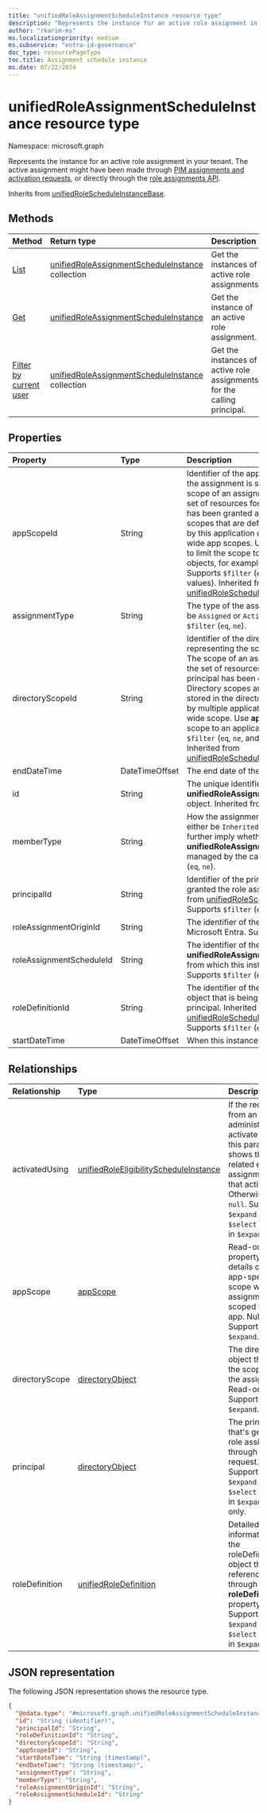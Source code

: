 ```yaml
---
title: "unifiedRoleAssignmentScheduleInstance resource type"
description: "Represents the instance for an active role assignment in your tenant."
author: "rkarim-ms"
ms.localizationpriority: medium
ms.subservice: "entra-id-governance"
doc_type: resourcePageType
toc.title: Assignment schedule instance
ms.date: 07/22/2024
---
```


# unifiedRoleAssignmentScheduleInstance resource type

Namespace: microsoft.graph

Represents the instance for an active role assignment in your tenant. The active assignment might have been made through [PIM assignments and activation requests](../api/rbacapplication-post-roleassignmentschedulerequests.md), or directly through the [role assignments API](../resources/unifiedroleassignment.md).

Inherits from [unifiedRoleScheduleInstanceBase](../resources/unifiedrolescheduleinstancebase.md).

## Methods
|Method|Return type|Description|
|:---|:---|:---|
|[List](../api/rbacapplication-list-roleassignmentscheduleinstances.md)|[unifiedRoleAssignmentScheduleInstance](../resources/unifiedroleassignmentscheduleinstance.md) collection|Get the instances of active role assignments.|
|[Get](../api/unifiedroleassignmentscheduleinstance-get.md)|[unifiedRoleAssignmentScheduleInstance](../resources/unifiedroleassignmentscheduleinstance.md)|Get the instance of an active role assignment.|
|[Filter by current user](../api/unifiedroleassignmentscheduleinstance-filterbycurrentuser.md)|[unifiedRoleAssignmentScheduleInstance](../resources/unifiedroleassignmentscheduleinstance.md) collection|Get the instances of active role assignments for the calling principal.|

## Properties
|Property|Type|Description|
|:---|:---|:---|
|appScopeId|String|Identifier of the app-specific scope when the assignment is scoped to an app. The scope of an assignment determines the set of resources for which the principal has been granted access. App scopes are scopes that are defined and understood by this application only. Use `/` for tenant-wide app scopes. Use **directoryScopeId** to limit the scope to particular directory objects, for example, administrative units. Supports `$filter` (`eq`, `ne`, and on `null` values). Inherited from [unifiedRoleScheduleInstanceBase](../resources/unifiedrolescheduleinstancebase.md).|
|assignmentType|String|The type of the assignment that can either be `Assigned` or `Activated`. Supports `$filter` (`eq`, `ne`).|
|directoryScopeId|String|Identifier of the directory object representing the scope of the assignment. The scope of an assignment determines the set of resources for which the principal has been granted access. Directory scopes are shared scopes stored in the directory that are understood by multiple applications. Use `/` for tenant-wide scope. Use **appScopeId** to limit the scope to an application only. Supports `$filter` (`eq`, `ne`, and on `null` values). Inherited from [unifiedRoleScheduleInstanceBase](../resources/unifiedrolescheduleinstancebase.md).|
|endDateTime|DateTimeOffset| The end date of the schedule instance.|
|id|String|The unique identifier for the **unifiedRoleAssignmentScheduleInstance** object. Inherited from [entity](../resources/entity.md).|
|memberType|String|How the assignment is inherited. It can either be `Inherited`, `Direct`, or `Group`. It can further imply whether the **unifiedRoleAssignmentSchedule** can be managed by the caller. Supports `$filter` (`eq`, `ne`).|
|principalId|String|Identifier of the principal that has been granted the role assignment. Inherited from [unifiedRoleScheduleInstanceBase](../resources/unifiedrolescheduleinstancebase.md). Supports `$filter` (`eq`, `ne`). |
|roleAssignmentOriginId|String|The identifier of the role assignment in Microsoft Entra. Supports `$filter` (`eq`, `ne`).|
|roleAssignmentScheduleId|String|The identifier of the **unifiedRoleAssignmentSchedule** object from which this instance was created. Supports `$filter` (`eq`, `ne`).|
|roleDefinitionId|String|The identifier of the [unifiedRoleDefinition](unifiedroledefinition.md) object that is being assigned to the principal. Inherited from [unifiedRoleScheduleInstanceBase](../resources/unifiedrolescheduleinstancebase.md). Supports `$filter` (`eq`, `ne`).|
|startDateTime|DateTimeOffset|When this instance starts.|

## Relationships
|Relationship|Type|Description|
|:---|:---|:---|
|activatedUsing|[unifiedRoleEligibilityScheduleInstance](../resources/unifiedroleeligibilityscheduleinstance.md)|If the request is from an eligible administrator to activate a role, this parameter shows the related eligible assignment for that activation. Otherwise, it's `null`. Supports `$expand` and `$select` nested in `$expand`.|
|appScope|[appScope](../resources/appscope.md)|Read-only property with details of the app-specific scope when the assignment is scoped to an app. Nullable. Supports `$expand`.|
|directoryScope|[directoryObject](../resources/directoryobject.md)|The directory object that is the scope of the assignment. Read-only. Supports `$expand`.|
|principal|[directoryObject](../resources/directoryobject.md)|The principal that's getting a role assignment through the request. Supports `$expand` and `$select` nested in `$expand` for **id** only.|
|roleDefinition|[unifiedRoleDefinition](../resources/unifiedroledefinition.md)|Detailed information for the roleDefinition object that is referenced through the **roleDefinitionId** property. Supports `$expand` and `$select` nested in `$expand`.|

## JSON representation
The following JSON representation shows the resource type.
<!-- {
  "blockType": "resource",
  "keyProperty": "id",
  "@odata.type": "microsoft.graph.unifiedRoleAssignmentScheduleInstance",
  "baseType": "microsoft.graph.unifiedRoleScheduleInstanceBase",
  "openType": false
}
-->
``` json
{
  "@odata.type": "#microsoft.graph.unifiedRoleAssignmentScheduleInstance",
  "id": "String (identifier)",
  "principalId": "String",
  "roleDefinitionId": "String",
  "directoryScopeId": "String",
  "appScopeId": "String",
  "startDateTime": "String (timestamp)",
  "endDateTime": "String (timestamp)",
  "assignmentType": "String",
  "memberType": "String",
  "roleAssignmentOriginId": "String",
  "roleAssignmentScheduleId": "String"
}
```

